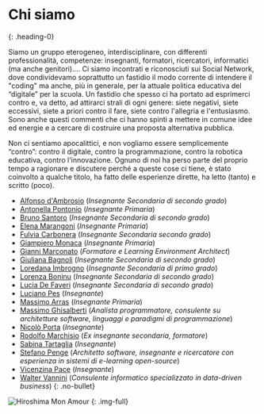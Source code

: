 # Chi siamo
{: .heading-0}

Siamo un gruppo eterogeneo, interdisciplinare, con differenti professionalità, competenze: insegnanti, formatori, ricercatori, informatici (ma anche genitori)…. Ci siamo incontrati e riconosciuti sui Social Network, dove condividevamo soprattutto un fastidio il modo corrente di intendere il "coding" ma anche, più in generale, per la attuale politica educativa del “digitale” per la scuola. Un fastidio che spesso ci ha portato ad esprimerci contro e, va detto, ad attirarci strali di ogni genere: siete negativi, siete eccessivi, siete a priori contro il fare, siete contro l'allegria e l'entusiasmo. Sono anche questi commenti che ci hanno spinti a mettere in comune idee ed energie e a cercare di costruire una proposta alternativa pubblica.

Non ci sentiamo apocalittici, e non vogliamo essere semplicemente “contro”: contro il digitale, contro la programmazione, contro la robotica educativa, contro l'innovazione. Ognuno di noi ha perso parte del proprio tempo a ragionare e discutere perché a queste cose ci tiene, è stato coinvolto a qualche titolo, ha fatto delle esperienze dirette, ha letto (tanto) e scritto (poco).

+ [Alfonso d'Ambrosio]() (*Insegnante Secondaria di secondo grado*)
+ [Antonella Pontonio]() (*Insegnante Primaria*)
+ [Bruno Santoro]() (*Insegnante Secondaria di secondo grado*)
+ [Elena Marangoni]() (*Insegnante Primaria*)
+ [Fulvia Carbonera]() (*Insegnante Secondaria secondo grado*)
+ [Giampiero Monaca]() (*Insegnante Primaria*)
+ [Gianni Marconato](http://www.giannimarconato.it) (*Formatore e Learning Environment Architect*)
+ [Giuliana Bagnoli]() (*Insegnante Secondaria di secondo grado*)
+ [Loredana Imbrogno]() (*Insegnante Secondaria di primo grado*)
+ [Lorenza Boninu]() (*Insegnante Secondaria di secondo grado*)
+ [Lucia De Faveri]() (*Insegnante Secondaria di secondo grado*)
+ [Luciano Pes]() (*Insegnante*)
+ [Massimo Arras]() (*Insegnante Primaria*)
+ [Massimo Ghisalberti](http://minimalprocedure.pragmas.org/) (*Analista programmatore, consulente su architetture software, linguaggi e paradigmi di programmazione*)
+ [Nicolò Porta]() (*Insegnante*)
+ [Rodolfo Marchisio]() (*Ex insegnante secondaria, formatore*)
+ [Sabina Tartaglia]() (*Insegnante*)
+ [Stefano Penge](http://steve.lynxlab.com/) (*Architetto software, insegnante e ricercatore con esperienza in sistemi di e-learning open-source*)
+ [Vicenzina Pace]() (*Insegnante*)
+ [Walter Vannini]() (*Consulente informatico specializzato in data-driven business*)
{: .no-bullet}

![Hiroshima Mon Amour](/images/film-2.jpg "Hiroshima Mon Amour")
{: .img-full}
